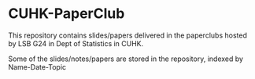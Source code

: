 # CUHK-PaperClub

This repository contains slides/papers delivered in the paperclubs hosted by LSB G24 in Dept of Statistics in CUHK.

Some of the slides/notes/papers are stored in the repository, indexed by Name-Date-Topic

